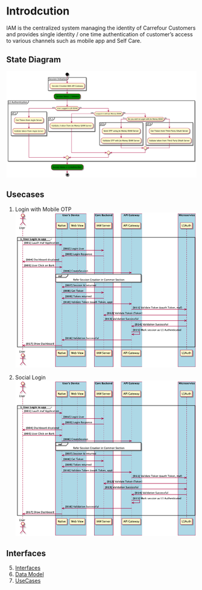 # Introdcution 
IAM is the centralized system managing the identity of Carrefour Customers and provides single identity / one time authentication of customer’s access to various channels such as mobile app and Self Care.

## State Diagram
![test](./uc1activitydiag.png)


## Usecases

1. Login with Mobile OTP
![uc1](./mobileotp.png)

1. Social Login
![uc2](./mobileotp.png)

## Interfaces 



5. [Interfaces](./Interfaces/index.md)
6. [Data Model](./DataModel/index.md)
7. [UseCases](./Usecases/index.md)
